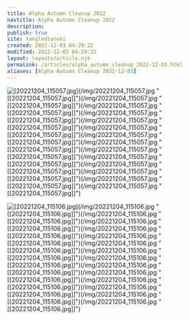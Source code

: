 ```yaml
---
title: Alpha Autumn Cleanup 2022
navtitle: Alpha Autumn Cleanup 2022
description: 
publish: true
site: tangledtanuki
created: 2022-12-03 04:29:22
modified: 2022-12-03 04:29:22
layout: layouts/article.njk
permalink: /articles/alpha_autumn_cleanup_2022-12-03.html
aliases: [Alpha Autumn Cleanup 2022-12-03]
---
```



![[20221204_115057.jpg]](/img/20221204_115057.jpg "[[20221204_115057.jpg]]")(/img/20221204_115057.jpg "[[20221204_115057.jpg]]")(/img/20221204_115057.jpg "[[20221204_115057.jpg]]")(/img/20221204_115057.jpg "[[20221204_115057.jpg]]")(/img/20221204_115057.jpg "[[20221204_115057.jpg]]")(/img/20221204_115057.jpg "[[20221204_115057.jpg]]")(/img/20221204_115057.jpg "[[20221204_115057.jpg]]")(/img/20221204_115057.jpg "[[20221204_115057.jpg]]")(/img/20221204_115057.jpg "[[20221204_115057.jpg]]")(/img/20221204_115057.jpg "[[20221204_115057.jpg]]")(/img/20221204_115057.jpg "[[20221204_115057.jpg]]")(/img/20221204_115057.jpg "[[20221204_115057.jpg]]")(/img/20221204_115057.jpg "[[20221204_115057.jpg]]")(/img/20221204_115057.jpg "[[20221204_115057.jpg]]")(/img/20221204_115057.jpg "[[20221204_115057.jpg]]")

![[20221204_115106.jpg]](/img/20221204_115106.jpg "[[20221204_115106.jpg]]")(/img/20221204_115106.jpg "[[20221204_115106.jpg]]")(/img/20221204_115106.jpg "[[20221204_115106.jpg]]")(/img/20221204_115106.jpg "[[20221204_115106.jpg]]")(/img/20221204_115106.jpg "[[20221204_115106.jpg]]")(/img/20221204_115106.jpg "[[20221204_115106.jpg]]")(/img/20221204_115106.jpg "[[20221204_115106.jpg]]")(/img/20221204_115106.jpg "[[20221204_115106.jpg]]")(/img/20221204_115106.jpg "[[20221204_115106.jpg]]")(/img/20221204_115106.jpg "[[20221204_115106.jpg]]")(/img/20221204_115106.jpg "[[20221204_115106.jpg]]")(/img/20221204_115106.jpg "[[20221204_115106.jpg]]")(/img/20221204_115106.jpg "[[20221204_115106.jpg]]")(/img/20221204_115106.jpg "[[20221204_115106.jpg]]")(/img/20221204_115106.jpg "[[20221204_115106.jpg]]")